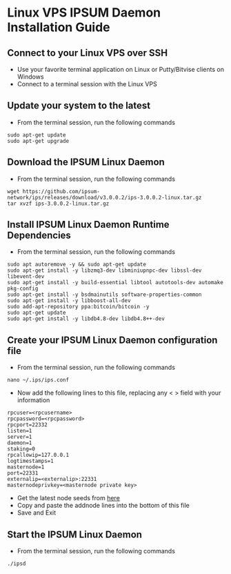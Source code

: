 # Linux VPS IPSUM Daemon Installation Guide

## Connect to your Linux VPS over SSH

  * Use your favorite terminal application on Linux or Putty/Bitvise clients on Windows
  * Connect to a terminal session with the Linux VPS
  
## Update your system to the latest

  * From the terminal session, run the following commands
  ```
  sudo apt-get update
  sudo apt-get upgrade
  ```
  
## Download the IPSUM Linux Daemon

  * From the terminal session, run the following commands
  ```
  wget https://github.com/ipsum-network/ips/releases/download/v3.0.0.2/ips-3.0.0.2-linux.tar.gz
  tar xvzf ips-3.0.0.2-linux.tar.gz
  ```
  
## Install IPSUM Linux Daemon Runtime Dependencies

  * From the terminal session, run the following commands
  ```
  sudo apt autoremove -y && sudo apt-get update
  sudo apt-get install -y libzmq3-dev libminiupnpc-dev libssl-dev libevent-dev
  sudo apt-get install -y build-essential libtool autotools-dev automake pkg-config
  sudo apt-get install -y bsdmainutils software-properties-common
  sudo apt-get install -y libboost-all-dev
  sudo add-apt-repository ppa:bitcoin/bitcoin -y
  sudo apt-get update
  sudo apt-get install -y libdb4.8-dev libdb4.8++-dev
  ```
  
## Create your IPSUM Linux Daemon configuration file

* From the terminal session, run the following commands
```
nano ~/.ips/ips.conf
```

* Now add the following lines to this file, replacing any < > field with your information
```
rpcuser=<rpcusername>
rpcpassword=<rpcpassword>
rpcport=22332
listen=1
server=1
daemon=1
staking=0
rpcallowip=127.0.0.1
logtimestamps=1
masternode=1
port=22331
externalip=<externalip>:22331
masternodeprivkey=<masternode private key>
```

* Get the latest node seeds from [here](https://github.com/ipsum-network/seeds/blob/master/README.md)
* Copy and paste the addnode lines into the bottom of this file
* Save and Exit

## Start the IPSUM Linux Daemon

* From the terminal session, run the following commands
```
./ipsd
```


